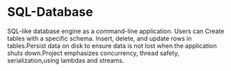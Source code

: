 # SQL-Database
 SQL-like database engine as a command-line application. Users can Create tables with a specific schema. Insert, delete, and update rows in tables.Persist data on disk to ensure data is not lost when the application shuts down.Project emphasizes  concurrency, thread safety, serialization,using lambdas and streams.
